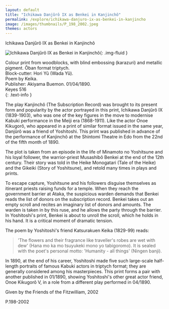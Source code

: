 ```yaml
---
layout: default
title: "Ichikawa Danjûrô IX as Benkei in Kanjinchô"
permalink: /explore/ichikawa-danjuro-ix-as-benkei-in-kanjincho
image: /images/thumbnails/P_198_2002.jpeg
themes: actors
---
```


Ichikawa Danjûrô IX as Benkei in Kanjinchô

![Ichikawa Danjûrô IX as Benkei in Kanjinchô]({{site.baseurl}}/images/P_198_2002.jpeg){: .img-fluid }

Colour print from woodblocks, with blind embossing (karazuri) and metallic pigment.
Ôban format triptych.  
Block-cutter: Hori Yû (Wada Yû).  
Poem by Keika.  
Publisher: Akiyama Buemon. 01/04/1890.  
Keyes 516  
{: .text-info }

The play Kanjinchô  (The Subscription Record) was brought to its present form and popularity
by the actor portrayed in this print, Ichikawa Danjûrô IX
(1839-1903), who was one of the key figures in the move to modernise Kabuki
performance in the Meiji era (1868-1911). Like the actor Onoe Kikugorô,
who appeared in a print of similar format issued in the same year, Danjûrô
was a friend of Yoshitoshi. This print was published in advance of the
performance of Kanjinchô at the Shintomi Theatre in Edo
from the 22nd of the fifth month of 1890.

The plot is taken from an episode  in the life of Minamoto no Yoshitsune and his loyal follower, the warrior-priest
Musashibô Benkei at the end of the 12th century. Their story was
told in the Heike Monogatari (Tale of the Heike) and the Gikeiki
(Story of Yoshitsune), and retold many times in plays and prints.

To escape capture, Yoshitsune  and his followers disguise themselves as itinerant priests raising funds
for a temple. When they reach the government barrier at Ataka, the suspicious
warden demands that Benkei reads the list of donors on the subscription
record. Benkei takes out an empty scroll and recites an imaginary list
of donors and amounts. The warden is taken in by this ruse, and he allows
the party through the barrier. In Yoshitoshi's print, Benkei is about
to unroll the scroll, which he holds in his hand. It is a critical moment
of dramatic tension.

The poem by Yoshitoshi's friend
Katsurakuen Keika (1829-99) reads:

> 'The flowers and their fragrance
like traveller's robes are wet with dew' (Hana mo ka mo tsuyukeki
mono yo tabigoromo). It is sealed with the poet's personal motto:
'Humanity - all things' (Ningen banji).

In 1890, at the end of his career,  Yoshitoshi made five such large-scale half-length portraits of famous
Kabuki actors in triptych format; they are generally considered among
his masterpieces. This print forms a pair with another published in 01/1890,
showing Yoshitoshi's other great actor friend, Onoe Kikugorô V,
in a role from a different play performed in 04/1890.

Given by the  Friends of the Fitzwilliam, 2002

P.198-2002
